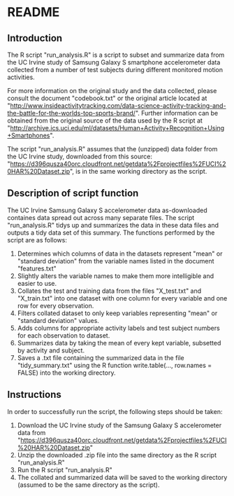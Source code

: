 # README

## Introduction
The R script "run_analysis.R" is a script to subset and summarize data from the  UC Irvine study of Samsung Galaxy S smartphone accelerometer data collected from a number of test subjects during different monitored motion activities. 

For more information on the original study and the data collected, please consult the document "codebook.txt" or the original article located at "http://www.insideactivitytracking.com/data-science-activity-tracking-and-the-battle-for-the-worlds-top-sports-brand/". Further information can be obtained from the original source of the data used by the R script at "http://archive.ics.uci.edu/ml/datasets/Human+Activity+Recognition+Using+Smartphones". 

The script "run_analysis.R" assumes that the (unzipped) data folder from the UC Irvine study, downloaded from this source: "https://d396qusza40orc.cloudfront.net/getdata%2Fprojectfiles%2FUCI%20HAR%20Dataset.zip", is in the same working directory as the script.

## Description of script function
The UC Irvine Samsung Galaxy S accelerometer data as-downloaded containes data spread out across many separate files. The script "run_analysis.R" tidys up and summarizes the data in these data files and outputs a tidy data set of this summary. The functions performed by the script are as follows:
1. Determines which columns of data in the datasets represent "mean" or "standard deviation" from the variable names listed in the document "features.txt"
2. Slightly alters the variable names to make them more intelligible and easier to use.
3. Collates the test and training data from the files "X_test.txt" and "X_train.txt" into one dataset with one column for every variable and one row for every observation.
4. Filters collated dataset to only keep variables representing "mean" or "standard deviation" values.
5. Adds columns for appropriate activity labels and test subject numbers for each observation to dataset.
6. Summarizes data by taking the mean of every kept variable, subsetted by activity and subject.
7. Saves a .txt file containing the summarized data in the file "tidy_summary.txt" using the R function write.table(..., row.names = FALSE) into the working directory.

## Instructions
In order to successfully run the script, the following steps should be taken:
1. Download the UC Irvine study of the Samsung Galaxy S accelerometer data from "https://d396qusza40orc.cloudfront.net/getdata%2Fprojectfiles%2FUCI%20HAR%20Dataset.zip"
2. Unzip the downloaded .zip file into the same directory as the R script "run_analysis.R"
3. Run the R script "run_analysis.R"
4. The collated and summarized data will be saved to the working directory (assumed to be the same directory as the script).